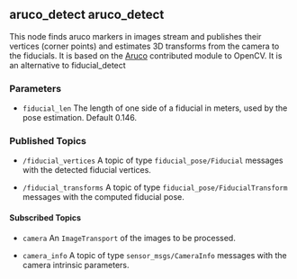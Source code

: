 ## aruco_detect aruco_detect

This node finds aruco markers in images stream and publishes their vertices
(corner points) and estimates 3D transforms from the camera to the fiducials.
It is based on the [Aruco](http://docs.opencv.org/trunk/d5/dae/tutorial_aruco_detection.html)
contributed module to OpenCV. It is an alternative to fiducial_detect

### Parameters

* `fiducial_len` The length of one side of a fiducial in meters, used by the
pose estimation.  Default 0.146.


### Published Topics


* `/fiducial_vertices` A topic of type `fiducial_pose/Fiducial` messages with the detected
fiducial vertices.


* `/fiducial_transforms` A topic of type `fiducial_pose/FiducialTransform` messages 
with the computed fiducial pose.

#### Subscribed Topics

* `camera` An `ImageTransport` of the images to be processed.

* `camera_info` A topic of type `sensor_msgs/CameraInfo` messages with the camera
intrinsic parameters.